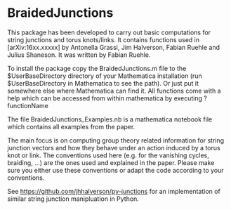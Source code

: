 # BraidedJunctions

This package has been developed to carry out basic computations for string junctions and torus knots/links. It contains functions used in [arXiv:16xx.xxxxx] by Antonella Grassi, Jim Halverson, Fabian Ruehle and Julius Shaneson. It was written by Fabian Ruehle.

To install the package copy the BraidedJunctions.m file to the $UserBaseDirectory directory of your Mathematica installation (run $UserBaseDirectory in Mathematica to see the path). Or just put it somewhere else where Mathematica can find it. All functions come with a help which can be accessed from within mathematica by executing ?functionName

The file BraidedJunctions_Examples.nb is a mathematica notebook file which contains all examples from the paper. 

The main focus is on computing group theory related information for string junction vectors and how they behave under an action induced by a torus knot or link. The conventions used here (e.g. for the vanishing cycles, braiding, ...) are the ones used and explained in the paper. Please make sure you either use these conventions or adapt the code according to your conventions. 

See https://github.com/jhhalverson/py-junctions for an implementation of similar string junction manipluation in Python. 
